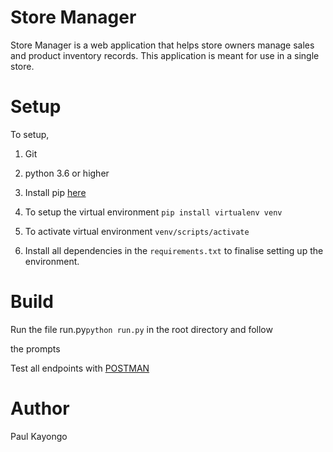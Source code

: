 # Store Manager

Store Manager is a web application that helps store owners manage sales and product inventory records. 
This application is meant for use in a single store.



# Setup

To setup,

1. Git

2. python 3.6 or higher

3. Install pip [here](https://pip.pypa.io/en/stable/installing/)

4. To setup the virtual environment ``` pip install virtualenv venv ```

5. To activate virtual environment ``` venv/scripts/activate ``` 

6. Install all dependencies in the ```requirements.txt``` to finalise setting up the environment.



# Build

Run the file run.py``` python run.py ``` in the root directory and follow 

the prompts

Test all endpoints with [POSTMAN](https://www.getpostman.com/apps)



# Author
Paul Kayongo

